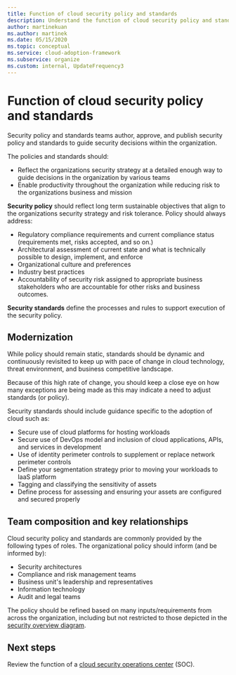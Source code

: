 ```yaml
---
title: Function of cloud security policy and standards
description: Understand the function of cloud security policy and standards.
author: martinekuan
ms.author: martinek
ms.date: 05/15/2020
ms.topic: conceptual
ms.service: cloud-adoption-framework
ms.subservice: organize
ms.custom: internal, UpdateFrequency3
---
```


# Function of cloud security policy and standards

Security policy and standards teams author, approve, and publish security policy and standards to guide security decisions within the organization.

The policies and standards should:

- Reflect the organizations security strategy at a detailed enough way to guide decisions in the organization by various teams
- Enable productivity throughout the organization while reducing risk to the organizations business and mission

**Security policy** should reflect long term sustainable objectives that align to the organizations security strategy and risk tolerance. Policy should always address:

- Regulatory compliance requirements and current compliance status (requirements met, risks accepted, and so on.)
- Architectural assessment of current state and what is technically possible to design, implement, and enforce
- Organizational culture and preferences
- Industry best practices
- Accountability of security risk assigned to appropriate business stakeholders who are accountable for other risks and business outcomes.

**Security standards** define the processes and rules to support execution of the security policy.

## Modernization

While policy should remain static, standards should be dynamic and continuously revisited to keep up with pace of change in cloud technology, threat environment, and business competitive landscape.

Because of this high rate of change, you should keep a close eye on how many exceptions are being made as this may indicate a need to adjust standards (or policy).

Security standards should include guidance specific to the adoption of cloud such as:

- Secure use of cloud platforms for hosting workloads
- Secure use of DevOps model and inclusion of cloud applications, APIs, and services in development
- Use of identity perimeter controls to supplement or replace network perimeter controls
- Define your segmentation strategy prior to moving your workloads to IaaS platform
- Tagging and classifying the sensitivity of assets
- Define process for assessing and ensuring your assets are configured and secured properly

## Team composition and key relationships

Cloud security policy and standards are commonly provided by the following types of roles. The organizational policy should inform (and be informed by):

- Security architectures
- Compliance and risk management teams
- Business unit's leadership and representatives
- Information technology
- Audit and legal teams

The policy should be refined based on many inputs/requirements from across the organization, including but not restricted to those depicted in the [security overview diagram](./cloud-security.md).

## Next steps

Review the function of a [cloud security operations center](./cloud-security-operations-center.md) (SOC).
